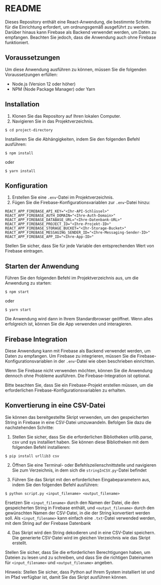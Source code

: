 # README

Dieses Repository enthält eine React-Anwendung, die bestimmte Schritte für die Einrichtung erfordert, um ordnungsgemäß ausgeführt zu werden. Darüber hinaus kann Firebase als Backend verwendet werden, um Daten zu empfangen. Beachten Sie jedoch, dass die Anwendung auch ohne Firebase funktioniert.

## Voraussetzungen

Um diese Anwendung ausführen zu können, müssen Sie die folgenden Voraussetzungen erfüllen:

- Node.js (Version 12 oder höher)
- NPM (Node Package Manager) oder Yarn

## Installation

1. Klonen Sie das Repository auf Ihren lokalen Computer.
2. Navigieren Sie in das Projektverzeichnis.

```
$ cd project-directory
```

Installieren Sie die Abhängigkeiten, indem Sie den folgenden Befehl ausführen:

```
$ npm install
```

oder

```
$ yarn install
```

## Konfiguration

1. Erstellen Sie eine `.env`-Datei im Projektverzeichnis.
2. Fügen Sie die Firebase-Konfigurationsvariablen zur `.env`-Datei hinzu:

```
REACT_APP_FIREBASE_API_KEY="<Ihr-API-Schlüssel>"
REACT_APP_FIREBASE_AUTH_DOMAIN="<Ihre-Auth-Domain>"
REACT_APP_FIREBASE_DATABASE_URL="<Ihre-Datenbank-URL>"
REACT_APP_FIREBASE_PROJECT_ID="<Ihre-Projekt-ID>"
REACT_APP_FIREBASE_STORAGE_BUCKET="<Ihr-Storage-Bucket>"
REACT_APP_FIREBASE_MESSAGING_SENDER_ID="<Ihre-Messaging-Sender-ID>"
REACT_APP_FIREBASE_APP_ID="<Ihre-App-ID>"
```

Stellen Sie sicher, dass Sie für jede Variable den entsprechenden Wert von Firebase eintragen.

## Starten der Anwendung

Führen Sie den folgenden Befehl im Projektverzeichnis aus, um die Anwendung zu starten:

```
$ npm start
```

oder

```
$ yarn start
```

Die Anwendung wird dann in Ihrem Standardbrowser geöffnet. Wenn alles erfolgreich ist, können Sie die App verwenden und interagieren.

## Firebase Integration

Diese Anwendung kann mit Firebase als Backend verwendet werden, um Daten zu empfangen. Um Firebase zu integrieren, müssen Sie die Firebase-Konfigurationsvariablen in der `.env`-Datei wie oben beschrieben einrichten.

Wenn Sie Firebase nicht verwenden möchten, können Sie die Anwendung dennoch ohne Probleme ausführen. Die Firebase-Integration ist optional.

Bitte beachten Sie, dass Sie ein Firebase-Projekt erstellen müssen, um die erforderlichen Firebase-Konfigurationsvariablen zu erhalten.

## Konvertierung in eine CSV-Datei

Sie können das bereitgestellte Skript verwenden, um den gespeicherten String in Firebase in eine CSV-Datei umzuwandeln. Befolgen Sie dazu die nachstehenden Schritte:

1. Stellen Sie sicher, dass Sie die erforderlichen Bibliotheken urllib.parse, csv und sys installiert haben. Sie können diese Bibliotheken mit dem folgenden Befehl installieren:

```
$ pip install urllib3 csv
```

2. Öffnen Sie eine Terminal- oder Befehlszeilenschnittstelle und navigieren Sie zum Verzeichnis, in dem sich die `stringInCSV.py`-Datei befindet

3. Führen Sie das Skript mit den erforderlichen Eingabeparametern aus, indem Sie den folgenden Befehl ausführen:

```
$ python script.py <input_filename> <output_filename>
```

Ersetzen Sie `<input_filename>` durch den Namen der Datei, die den gespeicherten String in Firebase enthält, und `<output_filename>` durch den gewünschten Namen der CSV-Datei, in die der String konvertiert werden soll. Als `<input_filename>` kann einfach eine `.txt`-Datei verwended werden, mit dem String auf der Firebase Datenbank

4. Das Skript wird den String dekodieren und in eine CSV-Datei speichern. Die generierte CSV-Datei wird im gleichen Verzeichnis wie das Skript erstellt.

Stellen Sie sicher, dass Sie die erforderlichen Berechtigungen haben, um Dateien zu lesen und zu schreiben, und dass Sie die richtigen Dateinamen für `<input_filename>` und `<output_filename>` angeben.

Hinweis: Stellen Sie sicher, dass Python auf Ihrem System installiert ist und im Pfad verfügbar ist, damit Sie das Skript ausführen können.
